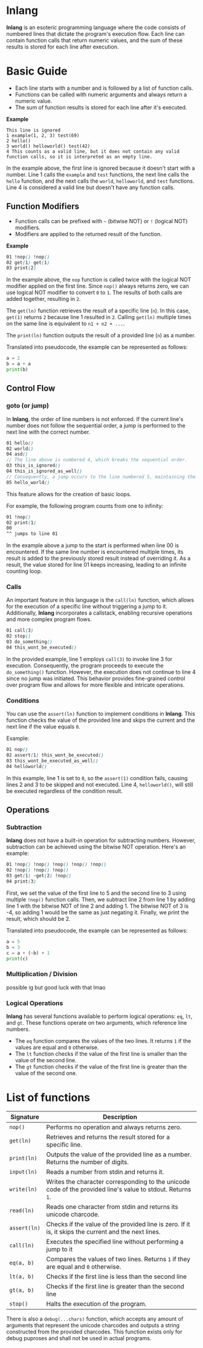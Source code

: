 # lnlang

**lnlang** is an esoteric programming language where the code consists of numbered lines that dictate the program's execution flow. Each line can contain function calls that return numeric values, and the sum of these results is stored for each line after execution.

# Basic Guide

- Each line starts with a number and is followed by a list of function calls.
- Functions can be called with numeric arguments and always return a numeric value.
- The sum of function results is stored for each line after it's executed.

**Example**
```
This line is ignored
1 example(1, 2, 3) test(69)
2 hello()
3 world() helloworld() test(42)
4 This counts as a valid line, but it does not contain any valid function calls, so it is interpreted as an empty line.
```

In the example above, the first line is ignored because it doesn't start with a number. Line 1 calls the `example` and `test` functions, the next line calls the `hello` function, and the next calls the `world`, `helloworld`, and `test` functions. Line 4 is considered a valid line but doesn't have any function calls.

## Function Modifiers

- Function calls can be prefixed with `~` (bitwise NOT) or `!` (logical NOT) modifiers.
- Modifiers are applied to the returned result of the function.

**Example**
```scss
01 !nop() !nop()
02 get(1) get(1)
03 print(2)
```

In the example above, the `nop` function is called twice with the logical NOT modifier applied on the first line. Since `nop()` always returns zero, we can use logical NOT modifier to convert `0` to `1`. The results of both calls are added together, resulting in `2`.

The `get(ln)` function retrieves the result of a specific line (`n`). In this case, `get(1)` returns `2` because line 1 resulted in `2`. Calling `get(ln)` multiple times on the same line is equivalent to `n1 + n2 + ...`.

The `print(ln)` function outputs the result of a provided line (`n`) as a number.

Translated into pseudocode, the example can be represented as follows:
```py
a = 2
b = a + a
print(b)
```

## Control Flow

### goto (or jump)

In **lnlang**, the order of line numbers is not enforced. If the current line's number does not follow the sequential order, a jump is performed to the next line with the correct number.

```scss
01 hello()
02 world()
04 asd()
// The line above is numbered 4, which breaks the sequential order.
03 this_is_ignored()
04 this_is_ignored_as_well()
// Consequently, a jump occurs to the line numbered 5, maintaining the sequential order.
05 hello_world()
```

This feature allows for the creation of basic loops. 

For example, the following program counts from one to infinity:

```scss
01 !nop()
02 print(1)
00
^^ jumps to line 01
```

In the example above a jump to the start is performed when line 00 is encountered.
If the same line number is encountered multiple times, its result is added to the previously stored result instead of overriding it.
As a result, the value stored for line 01 keeps increasing, leading to an infinite counting loop.

### Calls

An important feature in this language is the `call(ln)` function, which allows for the execution of a specific line without triggering a jump to it. Additionally, **lnlang** incorporates a callstack, enabling recursive operations and more complex program flows.

```scss
01 call(3)
02 stop()
03 do_something()
04 this_wont_be_executed()
```

In the provided example, line 1 employs `call(3)` to invoke line 3 for execution. Consequently, the program proceeds to execute the `do_something()` function. However, the execution does not continue to line 4 since no jump was initiated. This behavior provides fine-grained control over program flow and allows for more flexible and intricate operations.

### Conditions

You can use the `assert(ln)` function to implement conditions in **lnlang**. This function checks the value of the provided line and skips the current and the next line if the value equals `0`.

Example:

```scss
01 nop()
02 assert(1) this_wont_be_executed()
03 this_wont_be_executed_as_well()
04 helloworld()
```

In this example, line 1 is set to `0`, so the `assert(1)` condition fails, causing lines 2 and 3 to be skipped and not executed. Line 4, `helloworld()`, will still be executed regardless of the condition result.

## Operations

### Subtraction

**lnlang** does not have a built-in operation for subtracting numbers. However, subtraction can be achieved using the bitwise NOT operation. Here's an example:

```scss
01 !nop() !nop() !nop() !nop() !nop()
02 !nop() !nop() !nop()
03 get(1) ~get(2) !nop()
04 print(3)
```

First, we set the value of the first line to 5 and the second line to 3 using multiple `!nop()` function calls. Then, we subtract line 2 from line 1 by adding line 1 with the bitwise NOT of line 2 and adding 1. The bitwise NOT of 3 is -4, so adding 1 would be the same as just negating it. Finally, we print the result, which should be 2.

Translated into pseudocode, the example can be represented as follows:
```py
a = 5
b = 3
c = a + (~b) + 1
print(c)
```

### Multiplication / Division

possible ig but good luck with that lmao

### Logical Operations

**lnlang** has several functions available to perform logical operations: `eq`, `lt`, and `gt`. These functions operate on two arguments, which reference line numbers.

* The `eq` function compares the values of the two lines. It returns `1` if the values are equal and `0` otherwise.
* The `lt` function checks if the value of the first line is smaller than the value of the second line.
* The `gt` function checks if the value of the first line is greater than the value of the second one.

# List of functions

| Signature         | Description |
|-------------------|-------------|
| `nop()`           | Performs no operation and always returns zero. |
| `get(ln)`         | Retrieves and returns the result stored for a specific line. |
| `print(ln)`       | Outputs the value of the provided line as a number. Returns the number of digits. |
| `input(ln)`       | Reads a number from stdin and returns it. |
| `write(ln)`       | Writes the character corresponding to the unicode code of the provided line's value to stdout. Returns `1`. |
| `read(ln)`        | Reads one character from stdin and returns its unicode charcode. |
| `assert(ln)`      | Checks if the value of the provided line is zero. If it is, it skips the current and the next lines. |
| `call(ln)`        | Executes the specified line without performing a jump to it |
| `eq(a, b)`        | Compares the values of two lines. Returns `1` if they are equal and `0` otherwise. |
| `lt(a, b)`        | Checks if the first line is less than the second line |
| `gt(a, b)`        | Checks if the first line is greater than the second line |
| `stop()`          | Halts the execution of the program. |

There is also a `debug(...chars)` function, which accepts any amount of arguments that represent the unicode charcodes and outputs a string constructed from the provided charcodes. This function exists only for debug puproses and shall not be used in actual programs.
